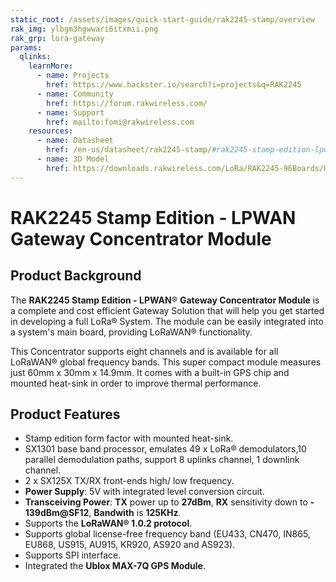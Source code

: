 ```yaml
---
static_root: /assets/images/quick-start-guide/rak2245-stamp/overview
rak_img: ylbgm3hgwwari6itxmii.png
rak_grp: lora-gateway
params:
  qlinks:
    learnMore:
      - name: Projects 
        href: https://www.hackster.io/search?i=projects&q=RAK2245
      - name: Community
        href: https://forum.rakwireless.com/
      - name: Support
        href: mailto:fomi@rakwireless.com
    resources:
      - name: Datasheet
        href: /en-us/datasheet/rak2245-stamp/#rak2245-stamp-edition-lpwan-gateway-concentrator-module
      - name: 3D Model
        href: https://downloads.rakwireless.com/LoRa/RAK2245-96Boards/Hardware-Specification/RAK2245_96Boards-3D-File.zip 
---
```


# RAK2245 Stamp Edition - LPWAN Gateway Concentrator Module

<rk-img
  :src="`${$frontmatter.static_root}/ylbgm3hgwwari6itxmii.png`"
  width="60%"
  figure-number="1"
  caption="RAK2245 Stamp Edition - LPWAN Gateway Concentrator Module"
/>

## Product Background

The **RAK2245 Stamp Edition - LPWAN**® **Gateway Concentrator Module** is a complete and cost efficient Gateway Solution that will help you get started in developing a full LoRa® System. The module can be easily integrated into a system's main board, providing LoRaWAN® functionality.

This Concentrator supports eight channels and is available for all LoRaWAN® global frequency bands. This super compact module measures just 60mm x 30mm x 14.9mm. It comes with a built-in GPS chip and mounted heat-sink in order to improve thermal performance.

<rk-btn
  src="quick-start-guide.html"
  label="Set up Your RAK2245 Stamp Edition - LPWAN Gateway Concentrator Module"
/>

<rk-quick-links :params="$frontmatter.params.qlinks" />

## Product Features

- Stamp edition form factor with mounted heat-sink.
- SX1301 base band processor, emulates 49 x LoRa® demodulators,10 parallel demodulation paths, support 8 uplinks channel, 1 downlink channel.
- 2 x SX125X TX/RX front-ends high/ low frequency.
- **Power Supply**: 5V with integrated level conversion circuit.
- **Transceiving Power**: **TX** power up to **27dBm**, **RX** sensitivity down to **- 139dBm@SF12**, **Bandwith** is **125KHz**.
- Supports the **LoRaWAN® 1.0.2 protocol**.
- Supports global license-free frequency band (EU433, CN470, IN865, EU868, US915, AU915, KR920, AS920 and AS923).
- Supports SPI interface.
- Integrated the **Ublox MAX-7Q GPS Module**.
